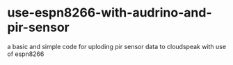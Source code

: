 # use-espn8266-with-audrino-and-pir-sensor
a basic and simple code for uploding pir sensor data to cloudspeak with use of espn8266 
